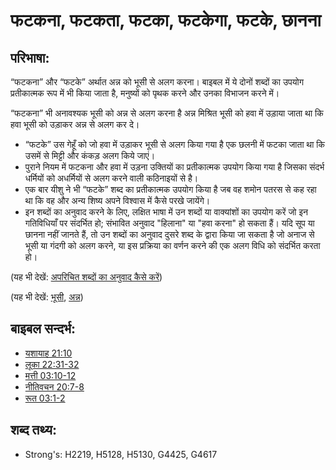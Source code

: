 # फटकना, फटकता, फटका, फटकेगा, फटके, छानना #

## परिभाषा: ##

“फटकना” और “फटके” अर्थात अन्न को भूसी से अलग करना। बाइबल में ये दोनों शब्दों का उपयोग प्रतीकात्मक रूप में भी किया जाता है, मनुष्यों को पृथक करने और उनका विभाजन करने में।

“फटकना” भी अनावश्यक भूसी को अन्न से अलग करना है अन्न मिश्रित भूसी को हवा में उड़ाया जाता था कि हवा भूसी को उड़ाकर अन्न से अलग कर दे।

* “फटके” उस गेहूँ को जो हवा में उड़ाकर भूसी से अलग किया गया है एक छलनी में फटका जाता था कि उसमें से मिट्टी और कंकड़ अलग किये जाएं।
* पुराने नियम में फटकना और हवा में उड़ना उक्तियों का प्रतीकात्मक उपयोग किया गया है जिसका संदर्भ धर्मियों को अधर्मियों से अलग करने वाली कठिनाइयों से है।
* एक बार यीशु ने भी “फटके” शब्द का प्रतीकात्मक उपयोग किया है जब वह शमोन पतरस से कह रहा था कि वह और अन्य शिष्य अपने विश्वास में कैसे परखे जायेंगे।
* इन शब्दों का अनुवाद करने के लिए, लक्षित भाषा में उन शब्दों या वाक्यांशों का उपयोग करें जो इन गतिविधियाँ पर संदर्भित हो; संभावित अनुवाद "हिलाना" या "हवा करना" हो सकता हैं। यदि सूप या छानना नहीं जानते हैं, तो उन शब्दों का अनुवाद दुसरे शब्द के द्वारा किया जा सकता है जो अनाज से भूसी या गंदगी को अलग करने, या इस प्रक्रिया का वर्णन करने की एक अलग विधि को संदर्भित करता हो।

(यह भी देखें: [अपरिचित शब्दों का अनुवाद कैसे करें](rc://hi/ta/man/translate/translate-unknown))

(यह भी देखें: [भूसी](../other/chaff.md), [अन्न](../other/grain.md))

## बाइबल सन्दर्भ: ##

* [यशायाह 21:10](rc://hi/tn/help/isa/21/10)
* [लूका 22:31-32](rc://hi/tn/help/luk/22/31)
* [मत्ती 03:10-12](rc://hi/tn/help/mat/03/10)
* [नीतिवचन 20:7-8](rc://hi/tn/help/pro/20/07)
* [रूत 03:1-2](rc://hi/tn/help/rut/03/01)

## शब्द तथ्य: ##

* Strong's: H2219, H5128, H5130, G4425, G4617
